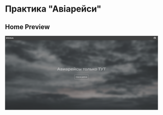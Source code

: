 # Практика "Авіарейси"

## Home Preview
![Home preview](https://github.com/webshining/CourseAvia/blob/react/hprev.jpg)